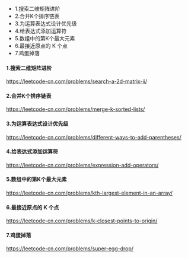 <!-- MarkdownTOC -->

- 1.搜索二维矩阵进阶
- 2.合并K个排序链表
- 3.为运算表达式设计优先级
- 4.给表达式添加运算符
- 5.数组中的第K个最大元素
- 6.最接近原点的 K 个点
- 7.鸡蛋掉落

<!-- /MarkdownTOC -->


#### 1.搜索二维矩阵进阶
https://leetcode-cn.com/problems/search-a-2d-matrix-ii/ <br>

#### 2.合并K个排序链表
https://leetcode-cn.com/problems/merge-k-sorted-lists/ <br>

#### 3.为运算表达式设计优先级
https://leetcode-cn.com/problems/different-ways-to-add-parentheses/ <br>

#### 4.给表达式添加运算符
https://leetcode-cn.com/problems/expression-add-operators/ <br>

#### 5.数组中的第K个最大元素
https://leetcode-cn.com/problems/kth-largest-element-in-an-array/ <br>

#### 6.最接近原点的 K 个点
https://leetcode-cn.com/problems/k-closest-points-to-origin/ <br>

#### 7.鸡蛋掉落
https://leetcode-cn.com/problems/super-egg-drop/ <br>